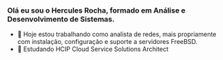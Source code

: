 ### Olá eu sou o Hercules Rocha, formado em Análise e Desenvolvimento de Sistemas.

- 🔭 Hoje estou trabalhando como analista de redes, mais propriamente com instalação, configuração e suporte a servidores FreeBSD.
- 🌱 Estudando HCIP Cloud Service Solutions Architect

